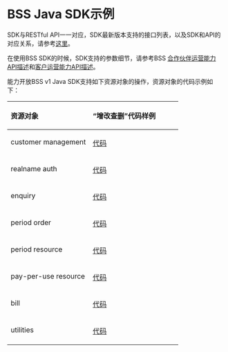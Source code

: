# BSS Java SDK示例<a name="sdk_01_0036"></a>

SDK与RESTful API一一对应，SDK最新版本支持的接口列表，以及SDK和API的对应关系，请参考[这里](Java-BSS.md)。

在使用BSS SDK的时候，SDK支持的参数细节，请参考BSS  [合作伙伴运营能力API描述](https://support.huaweicloud.com/api-bpconsole/zh-cn_topic_0075195195.html)和[客户运营能力API描述](https://support.huaweicloud.com/api-oce/zh-cn_topic_0075195195.html)。

能力开放BSS v1 Java SDK支持如下资源对象的操作，资源对象的代码示例如下：

<a name="table68301524111611"></a>
<table><thead align="left"><tr id="row3951122461617"><th class="cellrowborder" valign="top" width="48%" id="mcps1.1.3.1.1"><p id="p12402194612210"><a name="p12402194612210"></a><a name="p12402194612210"></a>资源对象</p>
</th>
<th class="cellrowborder" valign="top" width="52%" id="mcps1.1.3.1.2"><p id="p3402124617220"><a name="p3402124617220"></a><a name="p3402124617220"></a>“增改查删”代码样例</p>
</th>
</tr>
</thead>
<tbody><tr id="row187964445711"><td class="cellrowborder" valign="top" width="48%" headers="mcps1.1.3.1.1 "><p id="p765585755317"><a name="p765585755317"></a><a name="p765585755317"></a>customer management</p>
</td>
<td class="cellrowborder" valign="top" width="52%" headers="mcps1.1.3.1.2 "><p id="p1169115131436"><a name="p1169115131436"></a><a name="p1169115131436"></a><a href="https://github.com/huaweicloud/huaweicloud-sdk-java/blob/master/examples/bss/v1/CustomerManagement.java" target="_blank" rel="noopener noreferrer">代码</a></p>
</td>
</tr>
<tr id="row11331239535"><td class="cellrowborder" valign="top" width="48%" headers="mcps1.1.3.1.1 "><p id="p96551857125314"><a name="p96551857125314"></a><a name="p96551857125314"></a>realname auth</p>
</td>
<td class="cellrowborder" valign="top" width="52%" headers="mcps1.1.3.1.2 "><p id="p1531614483315"><a name="p1531614483315"></a><a name="p1531614483315"></a><a href="https://github.com/huaweicloud/huaweicloud-sdk-java/blob/master/examples/bss/v1/RealnameAuth.java" target="_blank" rel="noopener noreferrer">代码</a></p>
</td>
</tr>
<tr id="row158659416411"><td class="cellrowborder" valign="top" width="48%" headers="mcps1.1.3.1.1 "><p id="p165616570532"><a name="p165616570532"></a><a name="p165616570532"></a>enquiry</p>
</td>
<td class="cellrowborder" valign="top" width="52%" headers="mcps1.1.3.1.2 "><p id="p11952162491616"><a name="p11952162491616"></a><a name="p11952162491616"></a><a href="https://github.com/huaweicloud/huaweicloud-sdk-java/blob/master/examples/bss/v1/Enquiry.java" target="_blank" rel="noopener noreferrer">代码</a></p>
</td>
</tr>
<tr id="row134811688172"><td class="cellrowborder" valign="top" width="48%" headers="mcps1.1.3.1.1 "><p id="p171125220544"><a name="p171125220544"></a><a name="p171125220544"></a>period order</p>
</td>
<td class="cellrowborder" valign="top" width="52%" headers="mcps1.1.3.1.2 "><p id="p537816273176"><a name="p537816273176"></a><a name="p537816273176"></a><a href="https://github.com/huaweicloud/huaweicloud-sdk-java/blob/master/examples/bss/v1/PeriodOrder.java" target="_blank" rel="noopener noreferrer">代码</a></p>
</td>
</tr>
<tr id="row10203194241714"><td class="cellrowborder" valign="top" width="48%" headers="mcps1.1.3.1.1 "><p id="p1111282125415"><a name="p1111282125415"></a><a name="p1111282125415"></a>period resource</p>
</td>
<td class="cellrowborder" valign="top" width="52%" headers="mcps1.1.3.1.2 "><p id="p16769955161719"><a name="p16769955161719"></a><a name="p16769955161719"></a><a href="https://github.com/huaweicloud/huaweicloud-sdk-java/blob/master/examples/bss/v1/PeriodResource.java" target="_blank" rel="noopener noreferrer">代码</a></p>
</td>
</tr>
<tr id="row8951818191812"><td class="cellrowborder" valign="top" width="48%" headers="mcps1.1.3.1.1 "><p id="p13334010125412"><a name="p13334010125412"></a><a name="p13334010125412"></a>pay-per-use resource</p>
</td>
<td class="cellrowborder" valign="top" width="52%" headers="mcps1.1.3.1.2 "><p id="p1095292414169"><a name="p1095292414169"></a><a name="p1095292414169"></a><a href="https://github.com/huaweicloud/huaweicloud-sdk-java/blob/master/examples/bss/v1/PayPerUseResource.java" target="_blank" rel="noopener noreferrer">代码</a></p>
</td>
</tr>
<tr id="row14952424151618"><td class="cellrowborder" valign="top" width="48%" headers="mcps1.1.3.1.1 "><p id="p9334210125420"><a name="p9334210125420"></a><a name="p9334210125420"></a>bill</p>
</td>
<td class="cellrowborder" valign="top" width="52%" headers="mcps1.1.3.1.2 "><p id="p1895212417161"><a name="p1895212417161"></a><a name="p1895212417161"></a><a href="https://github.com/huaweicloud/huaweicloud-sdk-java/blob/master/examples/bss/v1/Bill.java" target="_blank" rel="noopener noreferrer">代码</a></p>
</td>
</tr>
<tr id="row7953132441614"><td class="cellrowborder" valign="top" width="48%" headers="mcps1.1.3.1.1 "><p id="p173347103545"><a name="p173347103545"></a><a name="p173347103545"></a>utilities</p>
</td>
<td class="cellrowborder" valign="top" width="52%" headers="mcps1.1.3.1.2 "><p id="p195315247163"><a name="p195315247163"></a><a name="p195315247163"></a><a href="https://github.com/huaweicloud/huaweicloud-sdk-java/blob/master/examples/bss/v1/Utilities.java" target="_blank" rel="noopener noreferrer">代码</a></p>
</td>
</tr>
</tbody>
</table>

